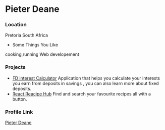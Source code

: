 # Pieter Deane

### Location

Pretoria South Africa


- Some Things You Like

cooking,running Web developement



### Projects

- [FD interest Calculator](https://github.com/Pieter1821/FDinterest-calculator) Application that helps you calculate your interests you earn from deposits in savings , you can also learn more about fixed deposits.
- [React Reacipe Hub](https://github.com/Pieter1821/My-React-Recipe-App) Find and search your favourite recipes all with a button.

### Profile Link

[Pieter Deane](https://github.com/Pieter1821)